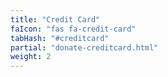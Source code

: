 ```yaml
---
title: "Credit Card"
faIcon: "fas fa-credit-card"
tabHash: "#creditcard"
partial: "donate-creditcard.html"
weight: 2
---
```

